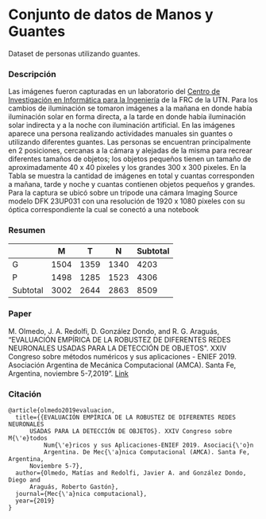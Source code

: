 # Conjunto de datos de Manos y Guantes
Dataset de personas utilizando guantes.

### Descripción
Las imágenes fueron capturadas en un laboratorio del [Centro de Investigación en Informática para la Ingeniería](https://ciii.frc.utn.edu.ar/ciii/) de la
FRC de la UTN. Para los cambios de iluminación se tomaron imágenes a la mañana en donde
había iluminación solar en forma directa, a la tarde en donde había iluminación solar indirecta y a la noche con iluminación artificial. En las imágenes aparece una persona realizando
actividades manuales sin guantes o utilizando diferentes guantes. Las personas se encuentran
principalmente en 2 posiciones, cercanas a la cámara y alejadas de la misma para recrear diferentes tamaños de objetos; los objetos pequeños tienen un tamaño de aproximadamente 40 x 40
pixeles y los grandes 300 x 300 pixeles. En la Tabla se muestra la cantidad de imágenes en
total y cuantas corresponden a mañana, tarde y noche y cuantas contienen objetos pequeños y
grandes. Para la captura se ubicó sobre un tripode una cámara Imaging Source modelo DFK
23UP031 con una resolución de 1920 x 1080 pixeles con su óptica correspondiente la cual se
conectó a una notebook

### Resumen 
|          | M    | T    | N    | Subtotal |
|----------|------|------|------|----------|
| G        | 1504 | 1359 | 1340 | 4203     |
| P        | 1498 | 1285 | 1523 | 4306     |
| Subtotal | 3002 | 2644 | 2863 | 8509     |

### Paper
 M. Olmedo, J. A. Redolfi, D. González Dondo, and R. G. Araguás,
“EVALUACIÓN EMPÍRICA DE LA ROBUSTEZ DE DIFERENTES REDES NEURONALES USADAS PARA LA DETECCIÓN DE OBJETOS". XXIV Congreso sobre métodos numéricos y sus aplicaciones - ENIEF 2019. Asociación Argentina de Mecánica Computacional (AMCA). Santa
Fe, Argentina, noviembre 5-7,2019”. [Link](https://cimec.org.ar/ojs/index.php/mc/article/view/6039)
### Citación
```
@article{olmedo2019evaluacion,
  title={{EVALUACIÓN EMPÍRICA DE LA ROBUSTEZ DE DIFERENTES REDES NEURONALES
      USADAS PARA LA DETECCIÓN DE OBJETOS}. XXIV Congreso sobre M{\'e}todos
          Num{\'e}ricos y sus Aplicaciones-ENIEF 2019. Asociaci{\'o}n
          Argentina. De Mec{\'a}nica Computacional (AMCA). Santa Fe, Argentina,
      Noviembre 5-7},
  author={Olmedo, Matías and Redolfi, Javier A. and González Dondo, Diego and
      Araguás, Roberto Gastón},
  journal={Mec{\'a}nica computacional},
  year={2019}
}         
```
